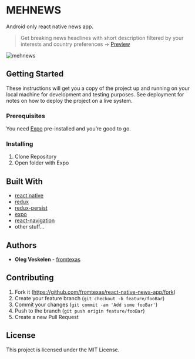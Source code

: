 # MEHNEWS

Android only react native news app.

> Get breaking news headlines with short description filtered by your interests and country preferences -> [Preview](https://expo.io/@fromtexas/MehNews)

![mehnews](https://media.giphy.com/media/xUNd9IbRgVtuCEgQNi/giphy.gif)

## Getting Started

These instructions will get you a copy of the project up and running on your local machine for development and testing purposes. See deployment for notes on how to deploy the project on a live system.

### Prerequisites

You need [Expo](https://expo.io/) pre-installed and you’re good to go. 

### Installing

1. Clone Repository
2. Open folder with Expo

## Built With

* [react native](https://github.com/facebook/react-native) 
* [redux](https://github.com/reactjs/redux)
* [redux-persist](https://github.com/rt2zz/redux-persist)
* [expo](https://expo.io/)
* [react-navigation](https://github.com/react-navigation/react-navigation)
* other stuff...

## Authors

* **Oleg Veskelen** - [fromtexas](https://github.com/fromtexas)

## Contributing

1. Fork it (<https://github.com/fromtexas/react-native-news-app/fork>)
2. Create your feature branch (`git checkout -b feature/fooBar`)
3. Commit your changes (`git commit -am 'Add some fooBar'`)
4. Push to the branch (`git push origin feature/fooBar`)
5. Create a new Pull Request

## License

This project is licensed under the MIT License.
